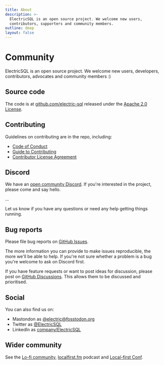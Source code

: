 ```yaml
---
title: About
description: >-
  ElectricSQL is an open source project. We welcome new users,
  contributors, supporters and community members.
outline: deep
layout: false
---
```


# Community

ElectricSQL is an open source project. We welcome new users, developers, contributors, advocates and <span class="no-wrap">community members :)</span>

## Source code

The code is at [github.com/electric-sql](https://github.com/electric-sql) released under the [Apache 2.0 License](https://github.com/electric-sql/electric/blob/main/LICENSE).

## Contributing

Guidelines on contributing are in the repo, including:

- [Code of Conduct](https://github.com/electric-sql/electric/blob/main/CODE_OF_CONDUCT.md)
- [Guide to Contributing](https://github.com/electric-sql/electric/blob/main/CONTRIBUTING.md)
- [Contributor License Agreement](https://github.com/electric-sql/electric/blob/main/CLA.md)

## Discord

We have an [open community Discord](https://discord.electric-sql.com). If you're interested in the project, please come and say hello.

...

Let us know if you have any questions or need any help getting things running.

## Bug reports

Please file bug reports on [GitHub Issues](https://github.com/electric-sql/electric/issues).

The more information you can provide to make issues reproducible, the more we'll be able to help. If you're not sure whether a problem is a bug you're welcome to ask on Discord first.

If you have feature requests or want to post ideas for discussion, please post on [GitHub Discussions](https://github.com/electric-sql/electric/discussions). This allows them to be discussed and prioritised.

## Social

You can also find us on:

- Mastondon as [@electric@fosstodon.org](https://fosstodon.org/@electric)
- Twitter as [@ElectricSQL](https://twitter.com/ElectricSQL)
- LinkedIn as [company/ElectricSQL](https://www.linkedin.com/company/electric-sql)

## Wider community

See the [Lo-fi community](https://lofi.software), [localfirst.fm](https://www.localfirst.fm) podcast and [Local-first Conf](https://www.localfirstconf.com).
